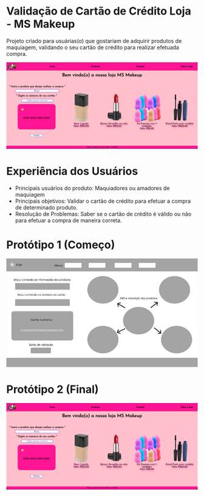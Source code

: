 # Validação de Cartão de Crédito Loja - MS Makeup

Projeto criado para usuárias(o) que gostariam de adquirir produtos de maquiagem, validando o seu cartão de crédito para realizar efetuada compra.


![](./src/Imagens/Projeto%20final.png)


# Experiência dos Usuários
* Principais usuários do produto: Maquiadores ou amadores de maquiagem
* Principais objetivos: Validar o cartão de crédito para efetuar a compra de determinado produto.
* Resolução de Problemas: Saber se o cartão de crédito é válido ou não para efetuar a compra de maneira correta.

# Protótipo 1 (Começo)

![](./src/Imagens/Prototipo%20Card%20Validation.png)

# Protótipo 2 (Final)

![](./src/Imagens/Projeto%20final.png)

